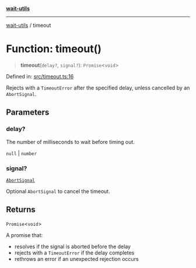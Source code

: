 [**wait-utils**](../README.md)

***

[wait-utils](../globals.md) / timeout

# Function: timeout()

> **timeout**(`delay?`, `signal?`): `Promise`\<`void`\>

Defined in: [src/timeout.ts:16](https://github.com/havelessbemore/wait-utils/blob/15dbd61dba9c072aaada4b9cdc5ac16d88e7000e/src/timeout.ts#L16)

Rejects with a `TimeoutError` after the specified delay,
unless cancelled by an `AbortSignal`.

## Parameters

### delay?

The number of milliseconds to wait before timing out.

`null` | `number`

### signal?

[`AbortSignal`](#)

Optional `AbortSignal` to cancel the timeout.

## Returns

`Promise`\<`void`\>

A promise that:
- resolves if the signal is aborted before the delay
- rejects with a `TimeoutError` if the delay completes
- rethrows an error if an unexpected rejection occurs
